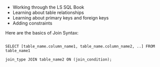 - Working through the LS SQL Book
- Learning about table relationships
- Learning about primary keys and foreign keys
- Adding constraints

Here are the basics of Join Syntax:

```

SELECT [table_name.column_name1, table_name.column_name2, ..] FROM table_name1

join_type JOIN table_name2 ON (join_condition);

```
